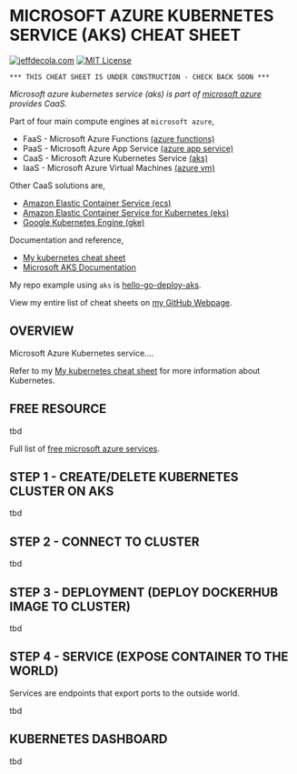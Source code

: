 # MICROSOFT AZURE KUBERNETES SERVICE (AKS) CHEAT SHEET

[![jeffdecola.com](https://img.shields.io/badge/website-jeffdecola.com-blue)](https://jeffdecola.com)
[![MIT License](https://img.shields.io/:license-mit-blue.svg)](https://jeffdecola.mit-license.org)

```text
*** THIS CHEAT SHEET IS UNDER CONSTRUCTION - CHECK BACK SOON ***
```

_Microsoft azure kubernetes service (aks) is part of
[microsoft azure](https://github.com/JeffDeCola/my-cheat-sheets/tree/master/software/service-architectures/infrastructure-as-a-service/cloud-services/microsoft-azure-cheat-sheet)
provides CaaS._

Part of four main compute engines at `microsoft azure`,

* FaaS - Microsoft Azure Functions
  [(azure functions)](https://github.com/JeffDeCola/my-cheat-sheets/tree/master/software/service-architectures/function-as-a-service/microsoft-azure-functions-cheat-sheet)
* PaaS - Microsoft Azure App Service
  [(azure app service)](https://github.com/JeffDeCola/my-cheat-sheets/tree/master/software/service-architectures/platform-as-a-service/microsoft-azure-app-service-cheat-sheet)
* CaaS - Microsoft Azure Kubernetes Service
  [(aks)](https://github.com/JeffDeCola/my-cheat-sheets/tree/master/software/service-architectures/containers-as-a-service/microsoft-azure-kubernetes-service-cheat-sheet)
* IaaS - Microsoft Azure Virtual Machines
  [(azure vm)](https://github.com/JeffDeCola/my-cheat-sheets/tree/master/software/service-architectures/infrastructure-as-a-service/microsoft-azure-virtual-machines-cheat-sheet)

Other CaaS solutions are,

* [Amazon Elastic Container Service (ecs)](https://github.com/JeffDeCola/my-cheat-sheets/tree/master/software/service-architectures/containers-as-a-service/amazon-elastic-container-service-cheat-sheet)
* [Amazon Elastic Container Service for Kubernetes (eks)](https://github.com/JeffDeCola/my-cheat-sheets/tree/master/software/service-architectures/containers-as-a-service/amazon-elastic-container-service-for-kubernetes-cheat-sheet)
* [Google Kubernetes Engine (gke)](https://github.com/JeffDeCola/my-cheat-sheets/tree/master/software/service-architectures/containers-as-a-service/google-kubernetes-engine-cheat-sheet)

Documentation and reference,

* [My kubernetes cheat sheet](https://github.com/JeffDeCola/my-cheat-sheets/tree/master/software/operations-tools/orchestration/cluster-managers-resource-management-scheduling/kubernetes-cheat-sheet)
* [Microsoft AKS Documentation](https://docs.microsoft.com/en-us/azure/aks/)

My repo example using `aks` is
[hello-go-deploy-aks](https://github.com/JeffDeCola/hello-go-deploy-aks).

View my entire list of cheat sheets on
[my GitHub Webpage](https://jeffdecola.github.io/my-cheat-sheets/).

## OVERVIEW

Microsoft Azure Kubernetes service....

Refer to my
[My kubernetes cheat sheet](https://github.com/JeffDeCola/my-cheat-sheets/tree/master/software/operations-tools/orchestration/cluster-managers-resource-management-scheduling/kubernetes-cheat-sheet)
for more information about Kubernetes.

## FREE RESOURCE

tbd

Full list of [free microsoft azure services](https://azure.microsoft.com/en-us/free/free-account-faq/).

## STEP 1 - CREATE/DELETE KUBERNETES CLUSTER ON AKS

tbd

## STEP 2 - CONNECT TO CLUSTER

tbd

## STEP 3 - DEPLOYMENT (DEPLOY DOCKERHUB IMAGE TO CLUSTER)

tbd

## STEP 4 - SERVICE (EXPOSE CONTAINER TO THE WORLD)

Services are endpoints that export ports to the outside world.

tbd

## KUBERNETES DASHBOARD

tbd
